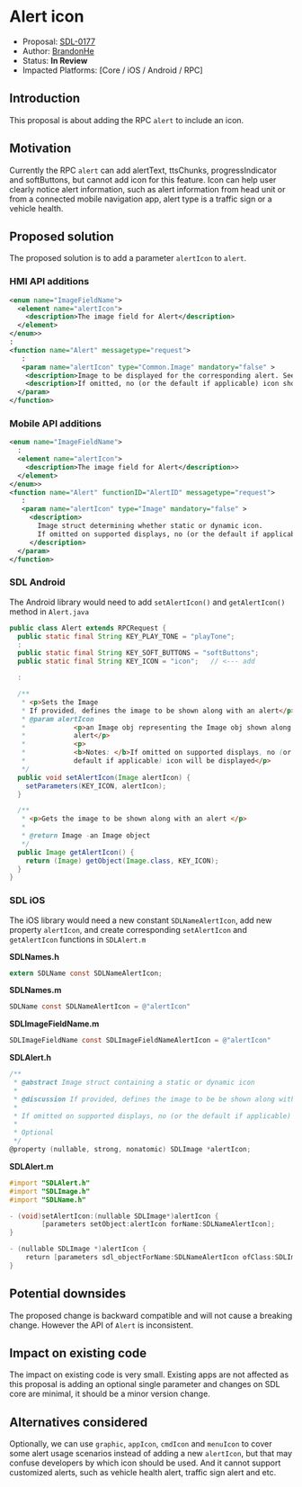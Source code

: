 # Alert icon

* Proposal: [SDL-0177](0177-alert-icon.md)
* Author: [BrandonHe](https://github.com/brandonhe)
* Status: **In Review**
* Impacted Platforms: [Core / iOS / Android / RPC]

## Introduction

This proposal is about adding the RPC `alert` to include an icon.

## Motivation

Currently the RPC `alert` can add alertText, ttsChunks, progressIndicator and softButtons, but cannot add icon for this feature. Icon can help user clearly notice alert information, such as alert information from head unit or from a connected mobile navigation app, alert type is a traffic sign or a vehicle health.

## Proposed solution

The proposed solution is to add a parameter `alertIcon` to `alert`.

### HMI API additions

```xml
<enum name="ImageFieldName">
  <element name="alertIcon">
    <description>The image field for Alert</description>
  </element>
</enum>>
:
<function name="Alert" messagetype="request">
   :
   <param name="alertIcon" type="Common.Image" mandatory="false" >
    <description>Image to be displayed for the corresponding alert. See Image. </description>
    <description>If omitted, no (or the default if applicable) icon should be displayed.</description>
  </param>
</function>
```

### Mobile API additions

```xml
<enum name="ImageFieldName">
  :
  <element name="alertIcon">
    <description>The image field for Alert</description>>
  </element>
</enum>>
<function name="Alert" functionID="AlertID" messagetype="request">
   :
   <param name="alertIcon" type="Image" mandatory="false" >
     <description>
       Image struct determining whether static or dynamic icon.
       If omitted on supported displays, no (or the default if applicable) icon should be displayed.
     </description>
  </param>
</function>
```

### SDL Android
The Android library would need to add `setAlertIcon()` and `getAlertIcon()` method in `Alert.java`
```java
public class Alert extends RPCRequest {
  public static final String KEY_PLAY_TONE = "playTone";
  :
  public static final String KEY_SOFT_BUTTONS = "softButtons";
  public static final String KEY_ICON = "icon";   // <--- add

  :

  /**
   * <p>Sets the Image
   * If provided, defines the image to be shown along with an alert</p>
   * @param alertIcon
   *            <p>an Image obj representing the Image obj shown along with an
   *            alert</p>
   *            <p>
   *            <b>Notes: </b>If omitted on supported displays, no (or the
   *            default if applicable) icon will be displayed</p>
   */
  public void setAlertIcon(Image alertIcon) {
    setParameters(KEY_ICON, alertIcon);
  }

  /**
   * <p>Gets the image to be shown along with an alert </p>
   * 
   * @return Image -an Image object
   */
  public Image getAlertIcon() {
    return (Image) getObject(Image.class, KEY_ICON);
  }
}
```

### SDL iOS
The iOS library would need a new constant `SDLNameAlertIcon`, add new property `alertIcon`, and create corresponding `setAlertIcon` and `getAlertIcon` functions in `SDLAlert.m`

**SDLNames.h**
```objectivec
extern SDLName const SDLNameAlertIcon;
```
**SDLNames.m**
```objectivec
SDLName const SDLNameAlertIcon = @"alertIcon"
```
**SDLImageFieldName.m**
```objectivec
SDLImageFieldName const SDLImageFieldNameAlertIcon = @"alertIcon"
```
**SDLAlert.h**
```objectivec
/**
 * @abstract Image struct containing a static or dynamic icon
 *
 * @discussion If provided, defines the image to be be shown along with an alert
 * 
 * If omitted on supported displays, no (or the default if applicable) icon will be displayed
 *
 * Optional
 */
@property (nullable, strong, nonatomic) SDLImage *alertIcon;
```
**SDLAlert.m**
```objectivec
#import "SDLAlert.h"
#import "SDLImage.h"
#import "SDLName.h"

- (void)setAlertIcon:(nullable SDLImage*)alertIcon {
        [parameters setObject:alertIcon forName:SDLNameAlertIcon];
}

- (nullable SDLImage *)alertIcon {
    return [parameters sdl_objectForName:SDLNameAlertIcon ofClass:SDLImage.class];
}
```

## Potential downsides

The proposed change is backward compatible and will not cause a breaking change. However the API of `Alert` is inconsistent.

## Impact on existing code

The impact on existing code is very small. Existing apps are not affected as this proposal is adding an optional single parameter and changes on SDL core are minimal, it should be a minor version change.

## Alternatives considered

Optionally, we can use `graphic`, `appIcon`, `cmdIcon` and `menuIcon` to cover some alert usage scenarios instead of adding a new `alertIcon`, but that may confuse developers by which icon should be used. And it cannot support customized alerts, such as vehicle health alert, traffic sign alert and etc.
